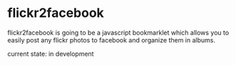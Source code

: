 flickr2facebook
===============

flickr2facebook is going to be a javascript bookmarklet which allows you to easily post any flickr photos to facebook and organize them in albums. 


current state: in development